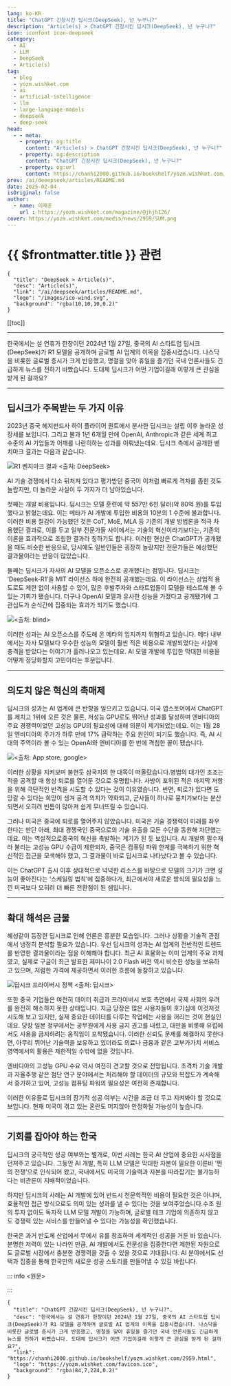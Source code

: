 ```yaml
---
lang: ko-KR
title: "ChatGPT 긴장시킨 딥시크(DeepSeek), 넌 누구니?"
description: "Article(s) > ChatGPT 긴장시킨 딥시크(DeepSeek), 넌 누구니?"
icon: iconfont icon-deepseek
category:
  - AI
  - LLM
  - DeepSeek
  - Article(s)
tag:
  - blog
  - yozm.wishket.com
  - ai
  - artificial-intelligence
  - llm
  - large-language-models
  - deepseek
  - deep-seek
head:
  - - meta:
    - property: og:title
      content: "Article(s) > ChatGPT 긴장시킨 딥시크(DeepSeek), 넌 누구니?"
    - property: og:description
      content: "ChatGPT 긴장시킨 딥시크(DeepSeek), 넌 누구니?"
    - property: og:url
      content: https://chanhi2000.github.io/bookshelf/yozm.wishket.com/2959.html
prev: /ai/deeepseek/articles/README.md
date: 2025-02-04
isOriginal: false
author:
  - name: 이재훈
    url : https://yozm.wishket.com/magazine/@jhjh126/
cover: https://yozm.wishket.com/media/news/2959/SUM.png
---
```


# {{ $frontmatter.title }} 관련

```component VPCard
{
  "title": "DeepSeek > Article(s)",
  "desc": "Article(s)",
  "link": "/ai/deepseek/articles/README.md",
  "logo": "/images/ico-wind.svg",
  "background": "rgba(10,10,10,0.2)"
}
```

[[toc]]

---

<SiteInfo
  name="ChatGPT 긴장시킨 딥시크(DeepSeek), 넌 누구니?"
  desc="한국에서는 설 연휴가 한창이던 2024년 1월 27일, 중국의 AI 스타트업 딥시크(DeepSeek)가 R1 모델을 공개하며 글로벌 AI 업계의 이목을 집중시켰습니다. 나스닥을 비롯한 글로벌 증시가 크게 반응했고, 명절을 맞아 휴일을 즐기던 국내 언론사들도 긴급하게 뉴스를 전하기 바빴습니다. 도대체 딥시크가 어떤 기업이길래 이렇게 큰 관심을 받게 된 걸까요?"
  url="https://yozm.wishket.com/magazine/detail/2959/"
  logo="https://yozm.wishket.com/favicon.ico"
  preview="https://yozm.wishket.com/media/news/2959/SUM.png"/>

한국에서는 설 연휴가 한창이던 2024년 1월 27일, 중국의 AI 스타트업 딥시크(DeepSeek)가 R1 모델을 공개하며 글로벌 AI 업계의 이목을 집중시켰습니다. 나스닥을 비롯한 글로벌 증시가 크게 반응했고, 명절을 맞아 휴일을 즐기던 국내 언론사들도 긴급하게 뉴스를 전하기 바빴습니다. 도대체 딥시크가 어떤 기업이길래 이렇게 큰 관심을 받게 된 걸까요?

---

## 딥시크가 주목받는 두 가지 이유

2023년 중국 헤지펀드사 하이 플라이어 퀀트에서 분사한 딥시크는 설립 이후 놀라운 성장세를 보입니다. 그리고 불과 1년 6개월 만에 OpenAI, Anthropic과 같은 세계 최고 수준의 AI 기업들과 어깨를 나란히하는 성과를 이뤄냈는데요. 딥시크 측에서 공개한 벤치마크 결과는 다음과 같습니다.

![R1 벤치마크 결과<br/><출처: DeepSeek>](https://wishket.com/media/news/2959/1.jpg)

AI 기술 경쟁에서 다소 뒤처져 있다고 평가받던 중국이 이처럼 빠르게 격차를 좁힌 것도 놀랍지만, 더 놀라운 사실이 두 가지가 더 남아있습니다.

첫째는 개발 비용입니다. 딥시크는 모델 훈련에 약 557만 6천 달러(약 80억 원)를 투입했다고 밝혔는데요. 이는 메타가 AI 개발에 투입한 비용의 10분의 1 수준에 불과합니다. 이러한 비용 절감이 가능했던 것은 CoT, MoE, MLA 등 기존의 개발 방법론을 적극 차용했던 결과로, 이를 두고 일부 전문가들 사이에서는 기술의 혁신이라기보다는, 기존의 이론을 효과적으로 조립한 결과라 칭하기도 합니다. 이러한 현상은 ChatGPT가 공개됐을 때도 비슷한 반응으로, 당시에도 일반인들은 굉장히 놀랐지만 전문가들은 예상했던 결과물이라는 반응이 많았습니다.

둘째는 딥시크가 자사의 AI 모델을 오픈소스로 공개했다는 점입니다. 딥시크는 ‘DeepSeek-R1’을 MIT 라이선스 하에 완전히 공개했는데요. 이 라이선스는 상업적 용도로도 제한 없이 사용할 수 있어, 많은 후발주자와 스타트업들이 모델을 테스트해 볼 수 있는 기회가 됐습니다. 더구나 OpenAI 모델과 유사한 성능을 가졌다고 공개됐기에 그 관심도가 순식간에 집중되는 효과가 되기도 했습니다.

![<출처: blind>](https://wishket.com/media/news/2959/2.jpg)

이러한 성과는 AI 오픈소스를 주도해 온 메타의 입지까지 위협하고 있습니다. 메타 내부에서는 자사 모델보다 우수한 성능의 모델이 훨씬 적은 비용으로 개발되었다는 사실에 충격을 받았다는 이야기가 흘러나오고 있는데요. AI 모델 개발에 투입한 막대한 비용을 어떻게 정당화할지 고민이라는 후문입니다.

---

## 의도치 않은 혁신의 촉매제

딥시크의 성과는 AI 업계에 큰 반향을 일으키고 있습니다. 미국 앱스토어에서 ChatGPT를 제치고 1위에 오른 것은 물론, 저성능 GPU로도 뛰어난 성과를 달성하며 엔비디아의 주요 경쟁력이었던 고성능 GPU의 필요성에 대해 의문이 제기되었는데요. 이는 1월 28일 엔비디아의 주가가 하루 만에 17% 급락하는 주요 원인이 되기도 했습니다. 즉, AI 시대의 주역이라 볼 수 있는 OpenAI와 엔비디아를 한 번에 격침한 꼴이 됐습니다.

![<출처: App store, google>](https://wishket.com/media/news/2959/3.png)

이러한 상황을 지켜보며 불현듯 삼국지의 한 대목이 떠올랐습니다.병법의 대가인 조조는 적을 공격할 때 항상 퇴로를 열어둔 것으로 유명합니다. 사방이 포위된 적은 마지막 저항을 위해 극단적인 반격을 시도할 수 있다는 것이 이유였습니다. 반면, 퇴로가 있다면 도망갈 수 있다는 희망이 생겨 공격 의지가 약화되고, 군사들이 하나로 뭉치기보다는 분산되면서 오히려 빈틈이 많아져 쉽게 무너뜨릴 수 있습니다.
  
그러나 미국은 중국에 퇴로를 열어주지 않았습니다. 미국은 기술 경쟁력이 미래를 좌우한다는 판단 아래, 최대 경쟁국인 중국으로의 기술 유출을 모든 수단을 동원해 차단했는데요. 이는 역설적으로중국의 혁신을 촉발하는 계기가 된 듯 보입니다. AI 개발의 필수재라 불리는 고성능 GPU 수급이 제한되자, 중국은 컴퓨팅 파워 한계를 극복하기 위한 혁신적인 접근을 모색해야 했고, 그 결과물이 바로 딥시크로 나타났다고 볼 수 있습니다.
  
이는 ChatGPT 출시 이후 상대적으로 넉넉한 리소스를 바탕으로 모델의 크기가 크면 성능이 좋아진다는 ‘스케일링 법칙’에 집중하다가, 최근에서야 새로운 방식의 필요성을 느낀 미국보다 오히려 더 빠른 전환점이 된 셈입니다.

---

## 확대 해석은 금물

혜성같이 등장한 딥시크로 인해 언론은 흥분한 모습입니다. 그러나 상황을 기술적 관점에서 냉정히 분석할 필요가 있습니다. 우선 딥시크의 성과는 AI 업계의 전반적인 트렌드를 반영한 결과물이라는 점을 이해해야 합니다. 최근 AI 효율화는 이미 업계의 주요 과제였고, 실제로 구글이 최근 발표한 제미나이 2.0 Flash 버전 역시 비슷한 성능을 보유하고 있으며, 저렴한 가격에 제공하면서 이러한 흐름에 동참하고 있습니다.

![딥시크 프라이버시 정책<br/><출처: 딥시크>](https://wishket.com/media/news/2959/4.jpg)

또한 중국 기업들은 여전히 데이터 취급과 프라이버시 보호 측면에서 국제 사회의 우려를 완전히 해소하지 못한 상태입니다. 지금 당장은 많은 사용자들이 호기심에 이것저것 시도해 보고 있지만, 실제 중요한 데이터를 다루는 작업에는 사용을 꺼리는 것이 현실인데요. 당장 일본 정부에서는 공무원에게 사용 금지 권고를 내렸고, 대만을 비롯해 유럽에서도 사용을 금지하려는 움직임이 포착됐습니다. 이러한 신뢰도 문제를 해결하지 못한다면, 아무리 뛰어난 기술력을 보유하고 있더라도 의료나 금융과 같은 고부가가치 서비스 영역에서의 활용은 제한적일 수밖에 없을 것입니다.
  
엔비디아의 고성능 GPU 수요 역시 여전히 견고할 것으로 전망됩니다. 초격차 기술 개발과 자율주행 같은 첨단 연구 분야에서는 처리해야 할 데이터의 규모와 복잡도가 계속해서 증가하고 있어, 고성능 컴퓨팅 파워의 필요성은 여전히 존재합니다.  
  
이러한 이유들로 딥시크의 장기적 성공 여부는 시간을 조금 더 두고 지켜봐야 할 것으로 보입니다. 현재 미국이 겪고 있는 혼란도 머지않아 안정화될 가능성이 높습니다.

---

## 기회를 잡아야 하는 한국

딥시크의 궁극적인 성공 여부와는 별개로, 이번 사례는 한국 AI 산업에 중요한 시사점을 던져주고 있습니다. 그동안 AI 개발, 특히 LLM 모델은 막대한 자본이 필요한 이른바 ‘쩐의 전쟁’으로 인식되어 왔고, 국내에서도 미국의 기술력과 자본을 따라잡기는 불가능하다는 비관론이 지배적이었습니다.  
  
하지만 딥시크의 사례는 AI 개발에 있어 반드시 천문학적인 비용이 필요한 것은 아니며, 효율적인 접근 방식으로도 의미 있는 성과를 낼 수 있다는 것을 보여주었습니다.수조 원의 투자 없이도 독자적 LLM 모델 개발이 가능하며, 글로벌 테크 기업에 의존하지 않고도 경쟁력 있는 서비스를 만들어낼 수 있다는 가능성을 확인했습니다.  
  
한국은 과거 반도체 산업에서 무에서 유를 창조하며 세계적인 성공을 거둔 바 있습니다. 분명한 저력이 있는 나라인 만큼, AI 개발에서도 전문성을 집중한다면 제한된 자원으로도 글로벌 시장에서 충분한 경쟁력을 갖출 수 있을 것으로 기대됩니다. AI 분야에서도 선택과 집중을 통해 한국만의 새로운 성공 스토리를 만들어낼 수 있길 바랍니다.

::: info <원문>

<SiteInfo
  name="딥시크(DeepSeek), 알잘딱깔센 정리합니다"
  desc="한국에서는 설 연휴가 한창이던 2024년 1월 27일, 중국의 AI 스타트업 딥시크(DeepSeek)가 R1 모델을 공개하며 글로벌 AI 업계의 이목을 집중시켰습니다. 나스닥을 비롯한 글로벌 증시가 크게 반응했고, 명절을 맞아 휴일을 즐기던 국내 언론사들도 긴급하게 뉴스를 전하기 바빴습니다. 도대체 딥시크가 어떤 기업이길래 이렇게 큰 관심을 받게 된 걸까요"
  url="https://brunch.co.kr/@dldyfm/353/"
  logo="https://brunch.co.kr/favicon.ico"
  preview="//img1.daumcdn.net/thumb/R1280x0/?fname=http://t1.daumcdn.net/brunch/service/user/e1tw/image/CWb5NQM44Y2zwUidHzpufGY2oxc.png"/>

:::

<!-- TODO: add ARTICLE CARD -->
```component VPCard
{
  "title": "ChatGPT 긴장시킨 딥시크(DeepSeek), 넌 누구니?",
  "desc": "한국에서는 설 연휴가 한창이던 2024년 1월 27일, 중국의 AI 스타트업 딥시크(DeepSeek)가 R1 모델을 공개하며 글로벌 AI 업계의 이목을 집중시켰습니다. 나스닥을 비롯한 글로벌 증시가 크게 반응했고, 명절을 맞아 휴일을 즐기던 국내 언론사들도 긴급하게 뉴스를 전하기 바빴습니다. 도대체 딥시크가 어떤 기업이길래 이렇게 큰 관심을 받게 된 걸까요?",
  "link": "https://chanhi2000.github.io/bookshelf/yozm.wishket.com/2959.html",
  "logo": "https://yozm.wishket.com/favicon.ico",
  "background": "rgba(84,7,224,0.2)"
}
```

